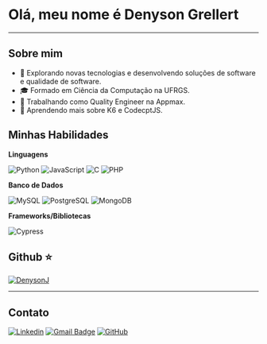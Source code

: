 # Olá, meu nome é Denyson Grellert

---

## Sobre mim

- 🤔 Explorando novas tecnologias e desenvolvendo soluções de software e qualidade de software.
- 🎓 Formado em Ciência da Computação na UFRGS.
- 💼 Trabalhando como Quality Engineer na Appmax.
- 🌱 Aprendendo mais sobre K6 e CodecptJS.

## Minhas Habilidades

**Linguagens**

![Python](https://img.shields.io/badge/-Python-333333?style=flat&logo=python&logoColor=white)
![JavaScript](https://img.shields.io/badge/-JavaScript-333333?style=flat&logo=javascript&logoColor=white)
![C](https://img.shields.io/badge/-C-333333?style=flat&logo=c&logoColor=white)
![PHP](https://img.shields.io/badge/-PHP-333333?style=flat&logo=php&logoColor=white)

**Banco de Dados**

![MySQL](https://img.shields.io/badge/-MySQL-333333?style=flat&logo=mysql&logoColor=white)
![PostgreSQL](https://img.shields.io/badge/-PostgreSQL-333333?style=flat&logo=postgresql&logoColor=white)
![MongoDB](https://img.shields.io/badge/-MongoDB-333333?style=flat&logo=mongodb&logoColor=white)

**Frameworks/Bibliotecas**

![Cypress](https://img.shields.io/badge/-Cypress-333333?style=flat&logo=cypress&logoColor=white)

## Github ⭐

[![DenysonJ](https://github-readme-stats.vercel.app/api/top-langs/?username=DenysonJ&layout=dark)](https://github.com/anuraghazra/github-readme-stats)


---

## Contato

[![Linkedin](https://img.shields.io/badge/-Denyson-blue?style=flat-square&logo=Linkedin&logoColor=white&link=https://www.linkedin.com/in/denyson-grellert/)](https://www.linkedin.com/in/denyson-grellert/)
[![Gmail Badge](https://img.shields.io/badge/-denysonjurgen@gmail.com-006bed?style=flat-square&logo=Gmail&logoColor=white&link=mailto:denysonjurgen@gmail.com)](mailto:denysonjurgen@gmail.com)
[![GitHub](https://img.shields.io/github/followers/DenysonJ?label=follow&style=social)](https://github.com/DenysonJ)
